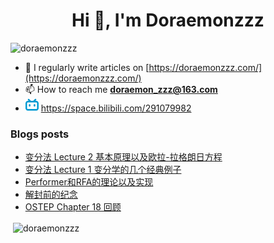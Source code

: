 <!--

### Hi there 👋

**Doraemonzzz/Doraemonzzz** is a ✨ _special_ ✨ repository because its `README.md` (this file) appears on your GitHub profile.

Here are some ideas to get you started:

- 🔭 I’m currently working on ...
- 🌱 I’m currently learning ...
- 👯 I’m looking to collaborate on ...
- 🤔 I’m looking for help with ...
- 💬 Ask me about ...
- 📫 How to reach me: ...
- 😄 Pronouns: ...
- ⚡ Fun fact: ...
-->



<h1 align="center">Hi 👋, I'm Doraemonzzz</h1>
<p align="left"> <img src="https://komarev.com/ghpvc/?username=doraemonzzz&label=Profile%20views&color=0e75b6&style=flat" alt="doraemonzzz" /> </p>

- 📝 I regularly write articles on [https://doraemonzzz.com/](https://doraemonzzz.com/)
- 📫 How to reach me **doraemon_zzz@163.com**
- ![](./bilibili.png) https://space.bilibili.com/291079982

### Blogs posts
<!-- BLOG-POST-LIST:START -->
- [变分法 Lecture 2 基本原理以及欧拉-拉格朗日方程](http://www.doraemonzzz.com/2022/08/14/2022-8-14-%E5%8F%98%E5%88%86%E6%B3%95-Lecture-2-%E5%9F%BA%E6%9C%AC%E5%8E%9F%E7%90%86%E4%BB%A5%E5%8F%8A%E6%AC%A7%E6%8B%89-%E6%8B%89%E6%A0%BC%E6%9C%97%E6%97%A5%E6%96%B9%E7%A8%8B/)
- [变分法 Lecture 1 变分学的几个经典例子](http://www.doraemonzzz.com/2022/08/14/2022-8-14-%E5%8F%98%E5%88%86%E6%B3%95-Lecture-1-%E5%8F%98%E5%88%86%E5%AD%A6%E7%9A%84%E5%87%A0%E4%B8%AA%E7%BB%8F%E5%85%B8%E4%BE%8B%E5%AD%90/)
- [Performer和RFA的理论以及实现](http://www.doraemonzzz.com/2022/07/25/2022-7-25-Performer%E5%92%8CRFA%E7%9A%84%E7%90%86%E8%AE%BA%E4%BB%A5%E5%8F%8A%E5%AE%9E%E7%8E%B0/)
- [解封前的纪念](http://www.doraemonzzz.com/2022/05/31/2022-5-31-%E8%A7%A3%E5%B0%81%E5%89%8D%E7%9A%84%E7%BA%AA%E5%BF%B5/)
- [OSTEP Chapter 18 回顾](http://www.doraemonzzz.com/2022/04/04/2022-4-4-OSTEP-Chapter-18-%E5%9B%9E%E9%A1%BE/)
<!-- BLOG-POST-LIST:END -->

<p>&nbsp;<img align="center" src="https://github-readme-stats.vercel.app/api?username=doraemonzzz&show_icons=true&locale=en" alt="doraemonzzz" /></p>